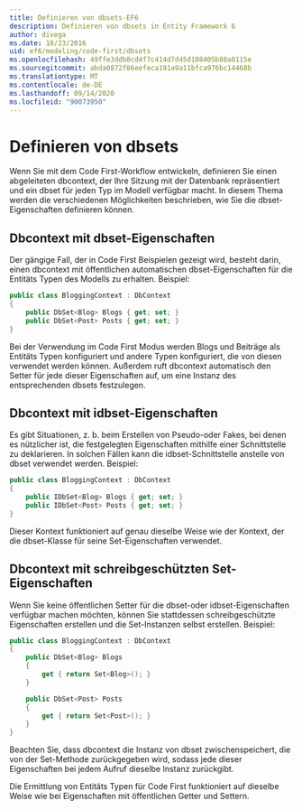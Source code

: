 ```yaml
---
title: Definieren von dbsets-EF6
description: Definieren von dbsets in Entity Framework 6
author: divega
ms.date: 10/23/2016
uid: ef6/modeling/code-first/dbsets
ms.openlocfilehash: 49ffe3ddb8cd4f7c414d7d45d108405b88a0115e
ms.sourcegitcommit: abda0872f86eefeca191a9a11bfca976bc14468b
ms.translationtype: MT
ms.contentlocale: de-DE
ms.lasthandoff: 09/14/2020
ms.locfileid: "90073950"
---
```

# <a name="defining-dbsets"></a>Definieren von dbsets
Wenn Sie mit dem Code First-Workflow entwickeln, definieren Sie einen abgeleiteten dbcontext, der Ihre Sitzung mit der Datenbank repräsentiert und ein dbset für jeden Typ im Modell verfügbar macht. In diesem Thema werden die verschiedenen Möglichkeiten beschrieben, wie Sie die dbset-Eigenschaften definieren können.  

## <a name="dbcontext-with-dbset-properties"></a>Dbcontext mit dbset-Eigenschaften  

Der gängige Fall, der in Code First Beispielen gezeigt wird, besteht darin, einen dbcontext mit öffentlichen automatischen dbset-Eigenschaften für die Entitäts Typen des Modells zu erhalten. Beispiel:  

``` csharp
public class BloggingContext : DbContext
{
    public DbSet<Blog> Blogs { get; set; }
    public DbSet<Post> Posts { get; set; }
}
```  

Bei der Verwendung im Code First Modus werden Blogs und Beiträge als Entitäts Typen konfiguriert und andere Typen konfiguriert, die von diesen verwendet werden können. Außerdem ruft dbcontext automatisch den Setter für jede dieser Eigenschaften auf, um eine Instanz des entsprechenden dbsets festzulegen.  

## <a name="dbcontext-with-idbset-properties"></a>Dbcontext mit idbset-Eigenschaften  

Es gibt Situationen, z. b. beim Erstellen von Pseudo-oder Fakes, bei denen es nützlicher ist, die festgelegten Eigenschaften mithilfe einer Schnittstelle zu deklarieren. In solchen Fällen kann die idbset-Schnittstelle anstelle von dbset verwendet werden. Beispiel:  

``` csharp
public class BloggingContext : DbContext
{
    public IDbSet<Blog> Blogs { get; set; }
    public IDbSet<Post> Posts { get; set; }
}
```  

Dieser Kontext funktioniert auf genau dieselbe Weise wie der Kontext, der die dbset-Klasse für seine Set-Eigenschaften verwendet.  

## <a name="dbcontext-with-read-only-set-properties"></a>Dbcontext mit schreibgeschützten Set-Eigenschaften  

Wenn Sie keine öffentlichen Setter für die dbset-oder idbset-Eigenschaften verfügbar machen möchten, können Sie stattdessen schreibgeschützte Eigenschaften erstellen und die Set-Instanzen selbst erstellen. Beispiel:  

``` csharp
public class BloggingContext : DbContext
{
    public DbSet<Blog> Blogs
    {
        get { return Set<Blog>(); }
    }

    public DbSet<Post> Posts
    {
        get { return Set<Post>(); }
    }
}
```  

Beachten Sie, dass dbcontext die Instanz von dbset zwischenspeichert, die von der Set-Methode zurückgegeben wird, sodass jede dieser Eigenschaften bei jedem Aufruf dieselbe Instanz zurückgibt.  

Die Ermittlung von Entitäts Typen für Code First funktioniert auf dieselbe Weise wie bei Eigenschaften mit öffentlichen Getter und Settern.  
